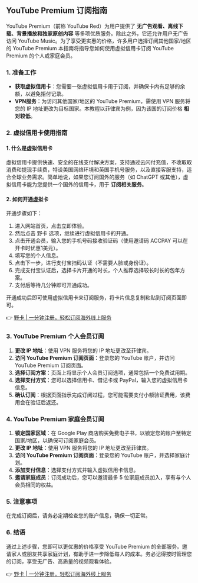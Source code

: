 ## YouTube Premium 订阅指南

YouTube Premium（前称 YouTube Red）为用户提供了 **无广告观看、离线下载、背景播放和独家原创内容** 等多项优质服务。除此之外，它还允许用户无广告访问 YouTube Music。为了享受更实惠的价格，许多用户选择订阅其他国家/地区的 YouTube Premium 本指南将指导您如何使用虚拟信用卡订阅 YouTube Premium 的个人或家庭会员。

### 1. 准备工作

- **获取虚拟信用卡**：您需要一张虚拟信用卡用于订阅，并确保卡内有足够的余额，以避免拒付记录。
- **VPN服务**：为访问其他国家/地区的 YouTube Premium，需使用 VPN 服务将您的 IP 地址更改为目标国家。本教程以菲律宾为例，因为该国的订阅价格 **相对较低**。

### 2. 虚拟信用卡使用指南

#### 1. 什么是虚拟信用卡

虚拟信用卡提供快速、安全的在线支付解决方案，支持通过云闪付充值，不收取取消费和提现手续费，特设美国网络环境和英国手机号服务，以及直接客服支持，适合全球业务需求。简单地说，如果您订阅国外的服务（如 ChatGPT 或其他），虚拟信用卡能为您提供一个国外的信用卡，用于 **订阅相关服务**。

#### 2. 如何开通虚拟卡

开通步骤如下：

1. 进入网站首页，点击立即体验。
2. 然后点击 野卡 选项，继续进行虚拟信用卡的开通。
3. 点击开通会员，输入您的手机号码接收验证码（使用邀请码 ACCPAY 可以在开卡时优惠1美元）。
4. 填写您的个人信息。
5. 点击下一步，进行支付宝扫码认证（不需要人脸或身份证）。
6. 完成支付宝认证后，选择卡片开通的时长，个人推荐选择较长时长的包年方案。
7. 支付后等待几分钟即可开通成功。

开通成功后即可使用虚拟信用卡来订阅服务，将卡片信息复制粘贴到订阅页面即可。

👉 [野卡 | 一分钟注册，轻松订阅海外线上服务](https://bit.ly/bewildcard)

### 3. YouTube Premium 个人会员订阅

1. **更改 IP 地址**：使用 VPN 服务将您的 IP 地址更改至菲律宾。
2. **访问 YouTube Premium 订阅页面**：登录您的 YouTube 账户，并访问 YouTube Premium 订阅页面。
3. **选择订阅方案**：页面上将显示个人会员订阅选项，通常包括一个免费试用期。
4. **选择支付方式**：您可以选择信用卡、借记卡或 PayPal，输入您的虚拟信用卡信息。
5. **确认订阅**：根据页面指示完成订阅过程，您可能需要支付小额验证费用，该费用会在验证后返还。

### 4. YouTube Premium 家庭会员订阅

1. **锁定国家区域**：在 Google Play 商店购买免费电子书，以锁定您的账户至特定国家/地区，以确保可订阅家庭会员。
2. **更改 IP 地址**：使用 VPN 服务将您的 IP 地址更改至菲律宾。
3. **访问 YouTube Premium 订阅页面**：登录您的 YouTube 账户，并选择家庭计划。
4. **添加支付信息**：选择支付方式并输入虚拟信用卡信息。
5. **邀请家庭成员**：订阅成功后，您可以邀请最多 5 位家庭成员加入，享有与个人会员相同的权益。

### 5. 注意事项

在完成订阅后，请务必定期检查您的账户信息，确保一切正常。

### 6. 结语

通过上述步骤，您即可以更优惠的价格享受 YouTube Premium 的全部服务。邀请家人或朋友共享家庭计划，有助于进一步降低每人的成本。务必记得按时管理您的订阅，享受无广告、高质量的视频观看体验。

👉 [野卡 | 一分钟注册，轻松订阅海外线上服务](https://bit.ly/bewildcard)